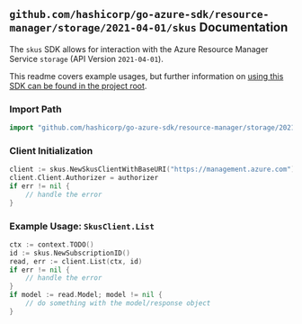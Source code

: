 
## `github.com/hashicorp/go-azure-sdk/resource-manager/storage/2021-04-01/skus` Documentation

The `skus` SDK allows for interaction with the Azure Resource Manager Service `storage` (API Version `2021-04-01`).

This readme covers example usages, but further information on [using this SDK can be found in the project root](https://github.com/hashicorp/go-azure-sdk/tree/main/docs).

### Import Path

```go
import "github.com/hashicorp/go-azure-sdk/resource-manager/storage/2021-04-01/skus"
```


### Client Initialization

```go
client := skus.NewSkusClientWithBaseURI("https://management.azure.com")
client.Client.Authorizer = authorizer
if err != nil {
	// handle the error
}
```


### Example Usage: `SkusClient.List`

```go
ctx := context.TODO()
id := skus.NewSubscriptionID()
read, err := client.List(ctx, id)
if err != nil {
	// handle the error
}
if model := read.Model; model != nil {
	// do something with the model/response object
}
```
